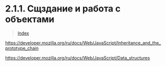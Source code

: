 # **2.1.1. Сщздание и работа с объектами**

> [Index](./0%20Index.md)

https://developer.mozilla.org/ru/docs/Web/JavaScript/Inheritance_and_the_prototype_chain

https://developer.mozilla.org/ru/docs/Web/JavaScript/Data_structures
